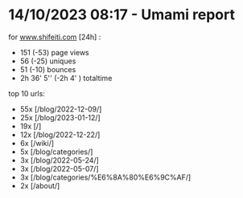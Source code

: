 # 14/10/2023 08:17 - Umami report
for www.shifeiti.com [24h] :

 - 151 (-53) page views
 - 56 (-25) uniques
 - 51 (-10) bounces
 - 2h 36' 5'' (-2h 4' ) totaltime


top 10 urls:
 - 55x [/blog/2022-12-09/]
 - 25x [/blog/2023-01-12/]
 - 19x [/]
 - 12x [/blog/2022-12-22/]
 - 6x [/wiki/]
 - 5x [/blog/categories/]
 - 3x [/blog/2022-05-24/]
 - 3x [/blog/2022-05-07/]
 - 3x [/blog/categories/%E6%8A%80%E6%9C%AF/]
 - 2x [/about/]


